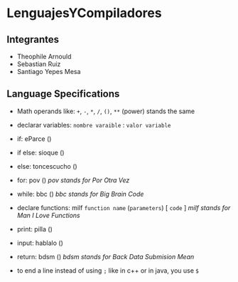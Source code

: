 # LenguajesYCompiladores

## Integrantes
* Theophile Arnould
* Sebastian Ruiz
* Santiago Yepes Mesa

## Language Specifications
- Math operands like: `+`, `-`, `*`, `/`, `()`, `**` (power) stands the same

- declarar variables:
    `nombre varaible` : `valor variable`

- if:
    eParce ()

- if else:
    sioque ()

- else:
    toncescucho ()

- for:
    pov ()
        *pov stands for Por Otra Vez*

- while:
    bbc ()
        *bbc stands for Big Brain Code*

- declare functions:
    milf `function name` (`parameters`)
    [
        `code`
    ]
        *milf stands for Man I Love Functions*

- print:
    pilla ()

- input:
    hablalo ()

- return:
    bdsm ()
        *bdsm stands for Back Data Submision Mean*

- to end a line instead of using `;` like in c++ or in java, you use `$`
